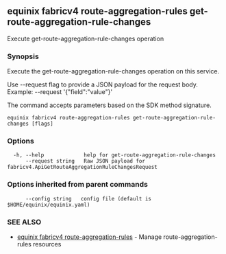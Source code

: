 ## equinix fabricv4 route-aggregation-rules get-route-aggregation-rule-changes

Execute get-route-aggregation-rule-changes operation

### Synopsis

Execute the get-route-aggregation-rule-changes operation on this service.

Use --request flag to provide a JSON payload for the request body.
Example: --request '{"field":"value"}'

The command accepts parameters based on the SDK method signature.

```
equinix fabricv4 route-aggregation-rules get-route-aggregation-rule-changes [flags]
```

### Options

```
  -h, --help             help for get-route-aggregation-rule-changes
      --request string   Raw JSON payload for fabricv4.ApiGetRouteAggregationRuleChangesRequest
```

### Options inherited from parent commands

```
      --config string   config file (default is $HOME/equinix/equinix.yaml)
```

### SEE ALSO

* [equinix fabricv4 route-aggregation-rules](equinix_fabricv4_route-aggregation-rules.md)	 - Manage route-aggregation-rules resources

